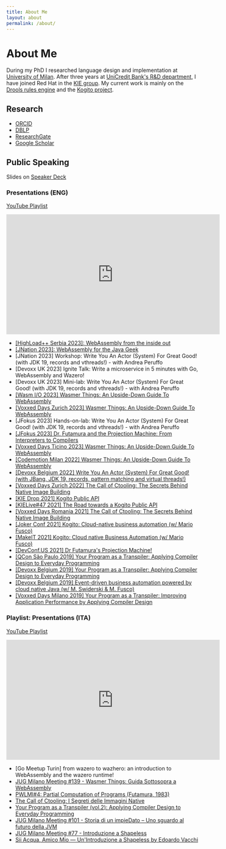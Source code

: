 ```yaml
---
title: About Me
layout: about
permalink: /about/
---
```


# About Me


During my PhD I researched language design and implementation at [University of Milan](https://www.di.unimi.it). After three years at [UniCredit Bank's R&D department](https://unicredit.eu), I have joined Red Hat in the [KIE group](https://www.kie.org). My current work is mainly on the [Drools rules engine](https://drools.org) and the [Kogito project](https://kogito.kie.org).

## Research

- [ORCID](https://orcid.org/0000-0001-7174-1621)
- [DBLP](https://dblp.org/pid/129/2265.html)
- [ResearchGate](https://www.researchgate.net/profile/Edoardo-Vacchi/research)
- [Google Scholar](https://scholar.google.com/citations?user=G6mbsh0AAAAJ)

## Public Speaking

Slides on [Speaker Deck](https://speakerdeck.com/evacchi)

### Presentations (ENG)

  [YouTube Playlist](https://www.youtube.com/playlist?list=PLJIBlzfhfvVhM7Nfjmf2_Z_M8EkbndbUG)

  <iframe width="560" height="315" src="https://www.youtube.com/embed/videoseries?list=PLJIBlzfhfvVhM7Nfjmf2_Z_M8EkbndbUG" title="YouTube video player" frameborder="0" allow="accelerometer; autoplay; clipboard-write; encrypted-media; gyroscope; picture-in-picture" allowfullscreen></iframe>

  * [[HighLoad++ Serbia 2023]: WebAssembly from the inside out](https://www.youtube.com/watch?v=93NL17DYNQs)
  * [[JNation 2023]: WebAssembly for the Java Geek](https://www.youtube.com/watch?v=PRL05TZtxpM)
  * [JNation 2023] Workshop: Write You An Actor (System) For Great Good! (with JDK 19, records and vthreads!) - with Andrea Peruffo
  * [Devoxx UK 2023] Ignite Talk: Write a microservice in 5 minutes with Go, WebAssembly and Wazero!
  * [Devoxx UK 2023] Mini-lab: Write You An Actor (System) For Great Good! (with JDK 19, records and vthreads!) - with Andrea Peruffo
  * [[Wasm I/O 2023] Wasmer Things: An Upside-Down Guide To WebAssembly](https://www.youtube.com/watch?v=5nDuj1R9PhM)
  * [[Voxxed Days Zurich 2023] Wasmer Things: An Upside-Down Guide To WebAssembly](https://www.youtube.com/watch?v=GAbeovldGCs)
  * [JFokus 2023] Hands-on-lab: Write You An Actor (System) For Great Good! (with JDK 19, records and vthreads!) - with Andrea Peruffo
  * [[JFokus 2023] Dr. Futamura and the Projection Machine: From Interpreters to Compilers](https://www.youtube.com/watch?v=ek8ZSGyDMLk) 
  * [[Voxxed Days Ticino 2023] Wasmer Things: An Upside-Down Guide To WebAssembly](https://www.youtube.com/watch?v=1dcRZ-r-Rbs)
  * [[Codemotion Milan 2022] Wasmer Things: An Upside-Down Guide To WebAssembly](https://talks.codemotion.com/wasmer-things-an-upside-down-guide-to-we)
  * [[Devoxx Belgium 2022] Write You An Actor (System) For Great Good! (with JBang, JDK 19, records, pattern matching and virtual threads!)](https://www.youtube.com/watch?v=TOL3zpn1vvQ)
  * [[Voxxed Days Zurich 2022] The Call of Ctooling: The Secrets Behind Native Image Building](https://www.youtube.com/watch?v=kpnEp08PJDs)
  * [[KIE Drop 2021] Kogito Public API](https://www.youtube.com/watch?v=j5_QpetYXIA)
  * [[KIELive#47 2021] The Road towards a Kogito Public API](https://www.youtube.com/watch?v=CbTkr0JJ3cA)
  * [[Voxxed Days Romania 2021] The Call of Ctooling: The Secrets Behind Native Image Building](https://www.youtube.com/watch?v=7QM4KLaRRRQ)
  * [[Joker Conf 2021] Kogito: Cloud-native business automation (w/ Mario Fusco)](https://www.youtube.com/watch?v=aCqVof3MUng)
  * [[MakeIT 2021] Kogito: Cloud native Business Automation (w/ Mario Fusco)](https://www.youtube.com/watch?v=SzewJN5Z1tE)
  * [[DevConf.US 2021] Dr Futamura's Projection Machine!](https://www.youtube.com/watch?v=FsLhiJ_QDH8)
  * [[QCon São Paulo 2019] Your Program as a Transpiler: Applying Compiler Design to Everyday Programming](https://www.youtube.com/watch?v=BUrY6On1SxM)
  * [[Devoxx Belgium 2019] Your Program as a Transpiler: Applying Compiler Design to Everyday Programming](https://www.youtube.com/watch?v=x-xTDfyMZCI)
  * [[Devoxx Belgium 2019] Event-driven business automation powered by cloud native Java (w/ M. Swiderski & M. Fusco)](https://www.youtube.com/watch?v=KBkX6v57Jbo)
  * [[Voxxed Days Milano 2019] Your Program as a Transpiler: Improving Application Performance by Applying Compiler Design](https://www.youtube.com/watch?v=TWfigR9wGsA)

### Playlist: Presentations (ITA)

  [YouTube Playlist](https://www.youtube.com/playlist?list=PLJIBlzfhfvVjCXsrCczDXbnGRGTQmcRwq)

  <iframe width="560" height="315" src="https://www.youtube.com/embed/videoseries?list=PLJIBlzfhfvVjCXsrCczDXbnGRGTQmcRwq" title="YouTube video player" frameborder="0" allow="accelerometer; autoplay; clipboard-write; encrypted-media; gyroscope; picture-in-picture" allowfullscreen></iframe>

  * [Go Meetup Turin] from wazero to wazhero: an introduction to WebAssembly and the wazero runtime!
  * [JUG Milano Meeting #139 - Wasmer Things: Guida Sottosopra a WebAssembly](https://youtu.be/cNuBvQVq5_0)    
  * [PWLMI#4: Partial Computation of Programs (Futamura, 1983)](https://www.youtube.com/watch?v=XVYT_zefb50)
  * [The Call of Ctooling: I Segreti delle Immagini Native](https://www.youtube.com/watch?v=Jr2Xc32Tskc)
  * [Your Program as a Transpiler (vol.2): Applying Compiler Design to Everyday Programming](https://www.youtube.com/watch?v=gvYPvTSAoHg)
  * [JUG Milano Meeting #101 - Storia di un impieDato – Uno sguardo al futuro della JVM](https://www.youtube.com/watch?v=_3_iP91PHfM)
  * [JUG Milano Meeting #77 - Introduzione a Shapeless](https://www.youtube.com/watch?v=8KQ9Iuj3bns)
  * [Sii Acqua, Amico Mio — Un'Introduzione a Shapeless by Edoardo Vacchi](https://www.youtube.com/watch?v=SSJOEqMqou8)

